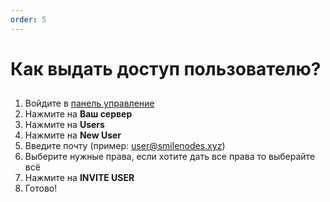 ```yaml
---
order: 5
---
```


# Как выдать доступ пользователю?

##

1. Войдите в [панель управление](https://game.smilenodes.xyz)
2. Нажмите на **Ваш сервер**
3. Нажмите на **Users**
4. Нажмите на **New User**
5. Введите почту (пример: user@smilenodes.xyz)
6. Выберите нужные права, если хотите дать все права то выберайте всё
7. Нажмите на **INVITE USER**
8. Готово!
